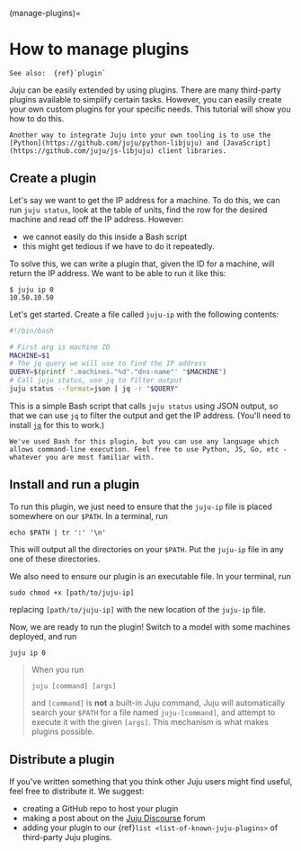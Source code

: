 (manage-plugins)=
# How to manage plugins

```{ibnote}
See also:  {ref}`plugin`
```

Juju can be easily extended by using plugins. There are many third-party plugins available to simplify certain tasks. However, you can easily create your own custom plugins for your specific needs. This tutorial will show you how to do this.

```{important}
Another way to integrate Juju into your own tooling is to use the [Python](https://github.com/juju/python-libjuju) and [JavaScript](https://github.com/juju/js-libjuju) client libraries.
```

## Create a plugin

Let's say we want to get the IP address for a machine. To do this, we can run `juju status`, look at the table of units, find the row for the desired machine and read off the IP address. However:
 - we cannot easily do this inside a Bash script
 - this might get tedious if we have to do it repeatedly.

To solve this, we can write a plugin that, given the ID for a machine, will return the IP address. We want to be able to run it like this:
```console
$ juju ip 0
10.50.10.50
```

Let's get started. Create a file called `juju-ip` with the following contents:

```bash
#!/bin/bash

# First arg is machine ID
MACHINE=$1
# The jq query we will use to find the IP address
QUERY=$(printf '.machines."%d"."dns-name"' "$MACHINE")
# Call juju status, use jq to filter output
juju status --format=json | jq -r "$QUERY"
```

This is a simple Bash script that calls `juju status` using JSON output, so that we can use `jq` to filter the output and get the IP address. (You'll need to install [`jq`](https://stedolan.github.io/jq/) for this to work.)

```{important}
We've used Bash for this plugin, but you can use any language which allows command-line execution. Feel free to use Python, JS, Go, etc - whatever you are most familiar with.
```


## Install and run a plugin


To run this plugin, we just need to ensure that the `juju-ip` file is placed somewhere on our `$PATH`. In a terminal, run
```
echo $PATH | tr ':' '\n'
```
This will output all the directories on your `$PATH`. Put the `juju-ip` file in any one of these directories.

We also need to ensure our plugin is an executable file. In your terminal, run
```
sudo chmod +x [path/to/juju-ip]
```
replacing `[path/to/juju-ip]` with the new location of the `juju-ip` file.

Now, we are ready to run the plugin! Switch to a model with some machines deployed, and run
```
juju ip 0
```

> When you run
> ```
> juju [command] [args]
> ```
> and `[command]` is **not** a built-in Juju command, Juju will automatically search your `$PATH` for a file named `juju-[command]`, and attempt to execute it with the given `[args]`. This mechanism is what makes plugins possible.


## Distribute a plugin

If you've written something that you think other Juju users might find useful, feel free to distribute it. We suggest:
- creating a GitHub repo to host your plugin
- making a post about on the [Juju Discourse](https://discourse.charmhub.io/) forum
- adding your plugin to our {ref}`list <list-of-known-juju-plugins>` of third-party Juju plugins.

<!--
NB: these instructions are far too detailed I think.

There is no set format for distributing your plugin. However, for plugins that are intended to be widely available, the process is usually as follows:

**Before publishing**

You've coded up your plugin idea. That's great. Now you need to pause and check that you're not going to get yourself or anyone else into trouble by installing it!

- Create an account on the [Juju Discourse](https://discourse.charmhub.io/). It's the primary medium for the community to interact.
- Ensure that you are legally entitled to release the code. If you've developed the plugin at work, your employer may be the copyright holder.
- Do a final check and attempt to install Juju and the plugin on a fresh machine. Your installation instructions should "just work".

**Alpha/beta quality releases**

At this stage, you want to receive feedback and add polish.

- Post a note on Discourse inviting people to be beta testers.
- Where relevant, upload the plugin to a relevant package manager.
- Make sure that your project has a complete README file with installation instructions and dependency requirements.


**General release**

Your plugin is mature and should now be fully functional. To announce that it is generally available, make it simple to find and install.

- Submit a pull request to have it included in the [plugins Github repository](https://github.com/juju/plugins). Also add it to the {ref}`List of known `juju` plugins <list-of-known-juju-plugins>`.
- Consider making the plugin installable via `snap`. This will enable everyone on Linux to install it, regardless of their local environment.

**Promotion**

Your plugin is doing well and your users are happy. Great work. Growing your userbase will mean that more lives can be simplified.

- Add a Reference doc and a How-to guide doc on [Juju Discourse](https://discourse.charmhub.io/), to be published in the  [Juju OLM Docs](https://juju.is/docs/olm). Short is great.

- For wider reach, add your tutorial on tutorials.ubuntu.com. The process is really simple. All you need is a text file and a pull request on GitHub.
-->


<!-- LINKS -->


<!---
# General advice

## Strategies

- call juju again, e.g. `juju-ip`
- full custom command

Things to cover

- Python
  - use  `setuptools`
  - use the `entry_points` functionality to allow users to easily put things on their `$PATH`

Things to be aware of

- Users are not aware that they're calling a plugin

Tools

- Python: libjuju
- Javascript: libjuju

-->
